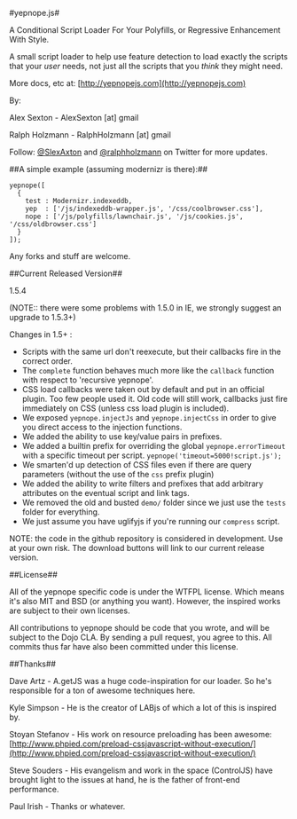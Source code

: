 #yepnope.js#

A Conditional Script Loader For Your Polyfills, or Regressive Enhancement With Style.

A small script loader to help use feature detection to load exactly the scripts that your _user_ needs, not just all the scripts that you _think_ they might need.

More docs, etc at: [http://yepnopejs.com](http://yepnopejs.com)

By:

Alex Sexton - AlexSexton [at] gmail

Ralph Holzmann - RalphHolzmann [at] gmail


Follow: [@SlexAxton](http://twitter.com/SlexAxton) and [@ralphholzmann](http://twitter.com/ralphholzmann) on Twitter for more updates.

##A simple example (assuming modernizr is there):##

    yepnope([
      {
        test : Modernizr.indexeddb,
        yep  : ['/js/indexeddb-wrapper.js', '/css/coolbrowser.css'],
        nope : ['/js/polyfills/lawnchair.js', '/js/cookies.js', '/css/oldbrowser.css']
      }
    ]);

Any forks and stuff are welcome.

##Current Released Version##

1.5.4

(NOTE:: there were some problems with 1.5.0 in IE, we strongly suggest an upgrade to 1.5.3+)

Changes in 1.5+ :

* Scripts with the same url don't reexecute, but their callbacks fire in the correct order.
* The `complete` function behaves much more like the `callback` function with respect to 'recursive yepnope'.
* CSS load callbacks were taken out by default and put in an official plugin. Too few people used it. Old code will still work, callbacks just fire immediately on CSS (unless css load plugin is included).
* We exposed `yepnope.injectJs` and `yepnope.injectCss` in order to give you direct access to the injection functions.
* We added the ability to use key/value pairs in prefixes.
* We added a builtin prefix for overriding the global `yepnope.errorTimeout` with a specific timeout per script. `yepnope('timeout=5000!script.js');`
* We smarten'd up detection of CSS files even if there are query parameters (without the use of the `css` prefix plugin)
* We added the ability to write filters and prefixes that add arbitrary attributes on the eventual script and link tags.
* We removed the old and busted `demo/` folder since we just use the `tests` folder for everything.
* We just assume you have uglifyjs if you're running our `compress` script.

NOTE: the code in the github repository is considered in development. Use at your own risk. The download buttons will link to our current release version.

##License##

All of the yepnope specific code is under the WTFPL license. Which means it's also MIT and BSD (or anything you want). However, the inspired works are subject to their own licenses.

All contributions to yepnope should be code that you wrote, and will be subject to the Dojo CLA. By sending a pull request, you agree to this. All commits thus far have also been committed under this license.

##Thanks##

Dave Artz       - A.getJS was a huge code-inspiration for our loader. So he's responsible for a ton of awesome techniques here.

Kyle Simpson    - He is the creator of LABjs of which a lot of this is inspired by.

Stoyan Stefanov - His work on resource preloading has been awesome: [http://www.phpied.com/preload-cssjavascript-without-execution/](http://www.phpied.com/preload-cssjavascript-without-execution/)

Steve Souders   - His evangelism and work in the space (ControlJS) have brought light to the issues at hand, he is the father of front-end performance.

Paul Irish      - Thanks or whatever.
